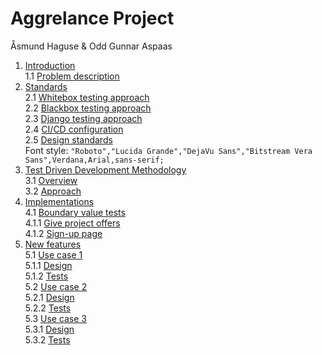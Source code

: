 # Aggrelance Project
Åsmund Haguse & Odd Gunnar Aspaas

1. [Introduction](#intro)  
  1.1 [Problem description](#problem)
2. [Standards](#standard)  
  2.1 [Whitebox testing approach](#whitebox)  
  2.2 [Blackbox testing approach](#blackbox)  
  2.3 [Django testing approach](#django_test)  
  2.4 [CI/CD configuration](#CI_CD)  
  2.5 [Design standards](#design_standards)  
Font style:  `"Roboto","Lucida Grande","DejaVu Sans","Bitstream Vera Sans",Verdana,Arial,sans-serif;`
3. [Test Driven Development Methodology](#TDD)  
  3.1 [Overview](#TDD_overview)  
  3.2 [Approach](#TDD_approach)  
4. [Implementations](#implementations)  
   4.1 [Boundary value tests](#boundry_value)  
      4.1.1 [Give project offers](#boundry_value_give_offers)  
      4.1.2 [Sign-up page](#boundry_value_sign-up)  
5. [New features](#new_features)    
    5.1 [Use case 1](#usecase1)  
      5.1.1 [Design](#usecase1_design)  
      5.1.2 [Tests](#usecase1_tests)  
    5.2 [Use case 2](#usecase2)  
      5.2.1 [Design](#usecase2_design)  
      5.2.2 [Tests](#usecase2_tests)  
    5.3 [Use case 3](#usecase3)  
      5.3.1 [Design](#usecase3_design)  
      5.3.2 [Tests](#usecase3_tests)  

   

